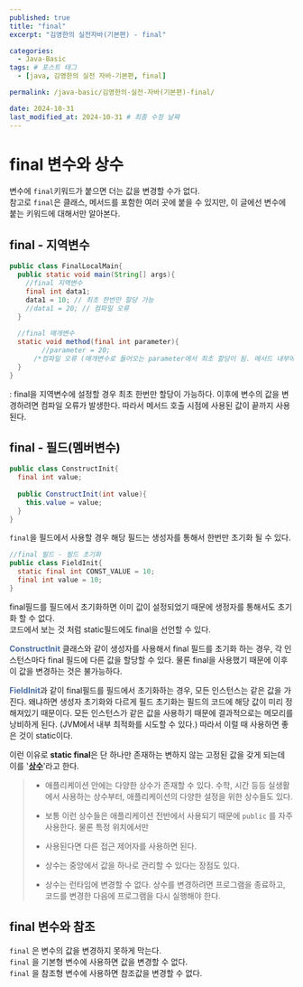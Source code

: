 ```yaml
---
published: true
title: "final"
excerpt: "김영한의 실전자바(기본편) - final"

categories:
  - Java-Basic
tags: # 포스트 태그
  - [java, 김영한의 실전 자바-기본편, final] 

permalink: /java-basic/김영한의-실전-자바(기본편)-final/

date: 2024-10-31
last_modified_at: 2024-10-31 # 최종 수정 날짜
---
```


# final 변수와 상수

변수에 `final`키워드가 붙으면 더는 값을 변경할 수가 없다.<br>참고로 `final`은 클래스, 메서드를 포함한 여러 곳에 붙을 수 있지만, 이 글에선 변수에 붙는 키워드에 대해서만 알아본다.

## final - 지역변수

```java
public class FinalLocalMain{
  public static void main(String[] args){
    //final 지역변수
    final int data1;
    data1 = 10; // 최초 한번만 할당 가능
    //data1 = 20; // 컴파일 오류
  }
  
  //final 매개변수
  static void method(final int parameter){
  		//parameter = 20; 
      /*컴파일 오류 (매개변수로 들어오는 parameter에서 최초 할당이 됨. 메서드 내부에서 재할당 불가)*/
  }
}
```

: final을 지역변수에 설정할 경우 최초 한번만 할당이 가능하다. 이후에 변수의 값을 변경하려면 컴파일 오류가 발생한다. 따라서 메서드 호출 시점에 사용된 값이 끝까지 사용된다.

## final - 필드(멤버변수)

```java
public class ConstructInit{
  final int value;
  
  public ConstructInit(int value){
    this.value = value;
  }
}
```

`final`을 필드에서 사용할 경우 해당 필드는 생성자를 통해서 한번만 초기화 될 수 있다. 

```java
//final 필드 - 필드 초기화
public class FieldInit{
  static final int CONST_VALUE = 10;
  final int value = 10;
}
```

final필드를 필드에서 초기화하면 이미 값이 설정되었기 때문에 생정자를 통해서도 초기화 할 수 없다. <br>코드에서 보는 것 처럼 static필드에도 final을 선언할 수 있다.

<span style="color:#4d70a5">**ConstructInit**</span> 클래스와 같이 생성자를 사용해서 final 필드를 초기화 하는 경우, 각 인스턴스마다 final 필드에 다른 값을 할당할 수 있다. 물론 final을 사용했기 때문에 이후 이 값을 변경하는 것은 불가능하다. 

<span style="color:#4d70a5">**FieldInit**</span>과 같이 final필드를 필드에서 초기화하는 경우, 모든 인스턴스는 같은 값을 가진다. 왜냐하면 생성자 초기화와 다르게 필드 초기화는 필드의 코드에 해당 값이 미리 정해져있기 때문이다. 모든 인스턴스가 같은 값을 사용하기 때문에 결과적으로는 메모리를 낭비하게 된다. (JVM에서 내부 최적화를 시도할 수 있다.) 따라서 이럴 때 사용하면 좋은 것이 static이다.

이런 이유로 **static final**은 단 하나만 존재하는 변하지 않는 고정된 값을 갖게 되는데 이를 '**<u>상수</u>**'라고 한다.

> * 애플리케이션 안에는 다양한 상수가 존재할 수 있다. 수학, 시간 등등 실생활에서 사용하는 상수부터, 애플리케이션의 다양한 설정을 위한 상수들도 있다.
>
> * 보통 이런 상수들은 애플리케이션 전반에서 사용되기 때문에 `public` 를 자주 사용한다. 물론 특정 위치에서만
>
> * 사용된다면 다른 접근 제어자를 사용하면 된다.
>
> * 상수는 중앙에서 값을 하나로 관리할 수 있다는 장점도 있다.
>
> * 상수는 런타임에 변경할 수 없다. 상수를 변경하려면 프로그램을 종료하고, 코드를 변경한 다음에 프로그램을 다시 실행해야 한다.

## final 변수와 참조

`final` 은 변수의 값을 변경하지 못하게 막는다. <br>`final` 을 기본형 변수에 사용하면 값을 변경할 수 없다.<br>`final` 을 참조형 변수에 사용하면 참조값을 변경할 수 없다.